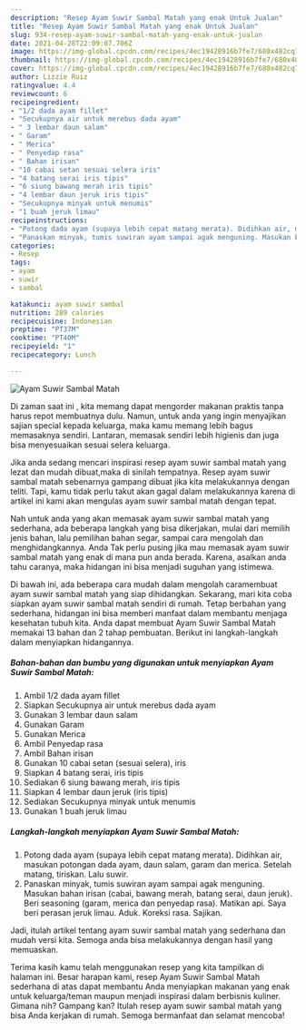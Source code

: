```yaml
---
description: "Resep Ayam Suwir Sambal Matah yang enak Untuk Jualan"
title: "Resep Ayam Suwir Sambal Matah yang enak Untuk Jualan"
slug: 934-resep-ayam-suwir-sambal-matah-yang-enak-untuk-jualan
date: 2021-04-28T22:09:07.706Z
image: https://img-global.cpcdn.com/recipes/4ec19428916b7fe7/680x482cq70/ayam-suwir-sambal-matah-foto-resep-utama.jpg
thumbnail: https://img-global.cpcdn.com/recipes/4ec19428916b7fe7/680x482cq70/ayam-suwir-sambal-matah-foto-resep-utama.jpg
cover: https://img-global.cpcdn.com/recipes/4ec19428916b7fe7/680x482cq70/ayam-suwir-sambal-matah-foto-resep-utama.jpg
author: Lizzie Ruiz
ratingvalue: 4.4
reviewcount: 6
recipeingredient:
- "1/2 dada ayam fillet"
- "Secukupnya air untuk merebus dada ayam"
- " 3 lembar daun salam"
- " Garam"
- " Merica"
- " Penyedap rasa"
- " Bahan irisan"
- "10 cabai setan sesuai selera iris"
- "4 batang serai iris tipis"
- "6 siung bawang merah iris tipis"
- "4 lembar daun jeruk iris tipis"
- "Secukupnya minyak untuk menumis"
- "1 buah jeruk limau"
recipeinstructions:
- "Potong dada ayam (supaya lebih cepat matang merata). Didihkan air, masukan potongan dada ayam, daun salam, garam dan merica. Setelah matang, tiriskan. Lalu suwir."
- "Panaskan minyak, tumis suwiran ayam sampai agak menguning. Masukan bahan irisan (cabai, bawang merah, batang serai, daun jeruk). Beri seasoning (garam, merica dan penyedap rasa). Matikan api. Saya beri perasan jeruk limau. Aduk. Koreksi rasa. Sajikan."
categories:
- Resep
tags:
- ayam
- suwir
- sambal

katakunci: ayam suwir sambal 
nutrition: 289 calories
recipecuisine: Indonesian
preptime: "PT37M"
cooktime: "PT40M"
recipeyield: "1"
recipecategory: Lunch

---
```



![Ayam Suwir Sambal Matah](https://img-global.cpcdn.com/recipes/4ec19428916b7fe7/680x482cq70/ayam-suwir-sambal-matah-foto-resep-utama.jpg)

Di zaman  saat ini , kita memang dapat mengorder makanan praktis tanpa harus repot membuatnya dulu. Namun, untuk anda yang ingin menyajikan sajian special kepada keluarga, maka kamu memang lebih bagus memasaknya sendiri. Lantaran, memasak sendiri lebih higienis dan juga bisa menyesuaikan sesuai selera keluarga.

Jika anda sedang mencari inspirasi resep ayam suwir sambal matah yang lezat dan mudah dibuat,maka di sinilah tempatnya. Resep ayam suwir sambal matah  sebenarnya gampang dibuat jika kita melakukannya dengan teliti. Tapi, kamu tidak perlu takut akan gagal dalam melakukannya 
karena di artikel ini kami akan mengulas ayam suwir sambal matah dengan tepat.  



Nah untuk anda yang akan memasak ayam suwir sambal matah yang sederhana, ada beberapa langkah yang bisa dikerjakan, mulai dari memilih jenis bahan, lalu pemilihan bahan segar, sampai cara mengolah dan menghidangkannya. Anda Tak perlu pusing jika mau memasak ayam suwir sambal matah yang enak di mana pun anda berada. Karena, asalkan anda  tahu caranya, maka hidangan ini bisa menjadi suguhan yang istimewa.

Di bawah ini, ada beberapa cara mudah dalam mengolah caramembuat ayam suwir sambal matah yang siap dihidangkan. Sekarang, mari kita coba siapkan ayam suwir sambal matah sendiri di rumah. Tetap berbahan yang sederhana, hidangan ini bisa memberi manfaat dalam membantu menjaga kesehatan tubuh kita. Anda dapat membuat Ayam Suwir Sambal Matah memakai 13 bahan dan 2 tahap pembuatan. Berikut ini langkah-langkah dalam menyiapkan hidangannya.

<!--inarticleads1-->

##### Bahan-bahan dan bumbu yang digunakan untuk menyiapkan Ayam Suwir Sambal Matah:

1. Ambil 1/2 dada ayam fillet
1. Siapkan Secukupnya air untuk merebus dada ayam
1. Gunakan  3 lembar daun salam
1. Gunakan  Garam
1. Gunakan  Merica
1. Ambil  Penyedap rasa
1. Ambil  Bahan irisan
1. Gunakan 10 cabai setan (sesuai selera), iris
1. Siapkan 4 batang serai, iris tipis
1. Sediakan 6 siung bawang merah, iris tipis
1. Siapkan 4 lembar daun jeruk (iris tipis)
1. Sediakan Secukupnya minyak untuk menumis
1. Gunakan 1 buah jeruk limau




<!--inarticleads2-->

##### Langkah-langkah menyiapkan Ayam Suwir Sambal Matah:

1. Potong dada ayam (supaya lebih cepat matang merata). Didihkan air, masukan potongan dada ayam, daun salam, garam dan merica. Setelah matang, tiriskan. Lalu suwir.
1. Panaskan minyak, tumis suwiran ayam sampai agak menguning. Masukan bahan irisan (cabai, bawang merah, batang serai, daun jeruk). Beri seasoning (garam, merica dan penyedap rasa). Matikan api. Saya beri perasan jeruk limau. Aduk. Koreksi rasa. Sajikan.




Jadi, itulah artikel tentang  ayam suwir sambal matah  yang sederhana dan mudah versi kita. Semoga anda bisa melakukannya dengan hasil yang memuaskan. 

Terima kasih kamu telah menggunakan resep yang kita tampilkan di halaman ini. Besar harapan kami, resep  Ayam Suwir Sambal Matah sederhana di atas dapat membantu Anda menyiapkan makanan yang enak untuk keluarga/teman maupun menjadi inspirasi dalam berbisnis kuliner. Gimana nih? Gampang kan? Itulah resep ayam suwir sambal matah yang bisa Anda kerjakan di rumah. Semoga bermanfaat dan selamat mencoba!

